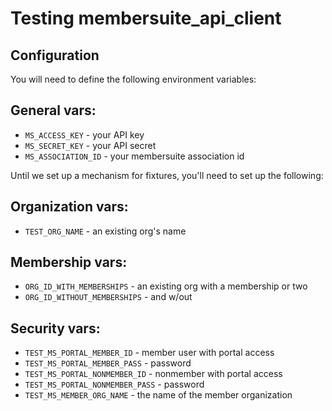 # Testing membersuite_api_client

## Configuration

You will need to define the following environment variables:

## General vars:

 - `MS_ACCESS_KEY` - your API key
 - `MS_SECRET_KEY` - your API secret
 - `MS_ASSOCIATION_ID` - your membersuite association id

Until we set up a mechanism for fixtures, you'll need to set up the following:

## Organization vars:

 - `TEST_ORG_NAME` - an existing org's name

## Membership vars:

 - `ORG_ID_WITH_MEMBERSHIPS` - an existing org with a membership or two
 - `ORG_ID_WITHOUT_MEMBERSHIPS` - and w/out

## Security vars:

- `TEST_MS_PORTAL_MEMBER_ID` - member user with portal access
- `TEST_MS_PORTAL_MEMBER_PASS` - password
- `TEST_MS_PORTAL_NONMEMBER_ID` - nonmember with portal access
- `TEST_MS_PORTAL_NONMEMBER_PASS` - password
- `TEST_MS_MEMBER_ORG_NAME` - the name of the member organization
